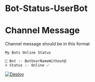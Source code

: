 # Bot-Status-UserBot

# Channel Message

Channel message should be in this format

```
My Bots Online Status

🤖 Bot :- BotUserNameWithout@
⚜ Status :- Online ✅

```


[![Deploy](https://www.herokucdn.com/deploy/button.svg)](https://heroku.com/deploy?template=https://github.com/Monster-ZeroX/bug-free-broccoli/)

